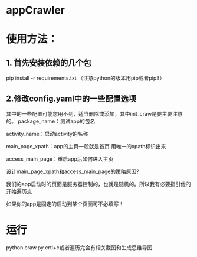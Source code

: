 # appCrawler

# 使用方法：
## 1. 首先安装依赖的几个包
pip install -r requirements.txt   （注意python的版本用pip或者pip3）

## 2.修改config.yaml中的一些配置选项
其中的一些配置可能您用不到，适当删除或添加，其中init_craw是要主要注意的。
package_name：测试app的包名

activity_name：启动activity的名称

main_page_xpath：app的主页一般就是首页  用唯一的xpath标识出来

access_main_page：重启app后如何进入主页


设计main_page_xpath和access_main_page的策略原因?

我们的app启动时的页面是服务器控制的，也就是随机的。所以我有必要指引他的开始遍历点

如果你的app是固定的启动到某个页面可不必填写！

# 运行

python craw.py crtl+c或者遍历完会有相关截图和生成思维导图